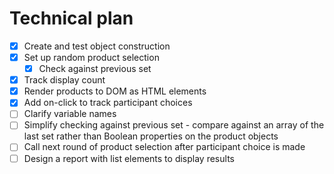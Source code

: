 # Technical plan

- [x] Create and test object construction
- [x] Set up random product selection
  - [x] Check against previous set
- [x] Track display count
- [x] Render products to DOM as HTML elements
- [x] Add on-click to track participant choices
- [ ] Clarify variable names
- [ ] Simplify checking against previous set - compare against an array of the last set rather than Boolean properties on the product objects
- [ ] Call next round of product selection after participant choice is made
- [ ] Design a report with list elements to display results
